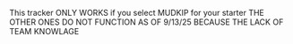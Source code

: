 This tracker ONLY WORKS if you select MUDKIP for your starter THE OTHER ONES DO NOT FUNCTION AS OF 9/13/25 BECAUSE THE LACK OF TEAM KNOWLAGE
